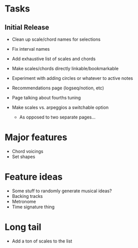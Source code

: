 # Tasks

## Initial Release
- Clean up scale/chord names for selections
- Fix interval names
- Add exhaustive list of scales and chords 
- Make scales/chords directly linkable/bookmarkable

- Experiment with adding circles or whatever to active notes
- Recommendations page (logseq/notion, etc)
- Page talking about fourths tuning
- Make scales vs. arpeggios a switchable option
  - As opposed to two separate pages...

# Major features

- Chord voicings
- Set shapes

# Feature ideas

- Some stuff to randomly generate musical ideas?
- Backing tracks
- Metronome
- Time signature thing

# Long tail

- Add a ton of scales to the list
